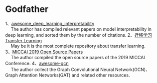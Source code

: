 # Godfather
1、[awesome_deep_learning_interpretability](https://github.com/oneTaken/awesome_deep_learning_interpretability)   
   &emsp; The author has compiled relevant papers on model interpretability in deep learning, and sorted them by the number of citations.
2、[迁移学习 Transfer Learning](https://github.com/jindongwang/transferlearning)  
   &ensp;&ensp; May be it is the most complete repository about transfer learning.  
3、[MICCAI 2019 Open Source Papers](https://github.com/JunMa11/MICCAI-OpenSourcePapers?tdsourcetag=s_pctim_aiomsg)  
   &emsp; The author compiled the open source papers of the 2019 MICCAI Conference.
4、[awesome-gcn](https://github.com/Jiakui/awesome-gcn)  
   &emsp; The author collect the Graph Convolutional Neural Network(GCN)、Graph Attention Networks(GAT) and related other resources.
